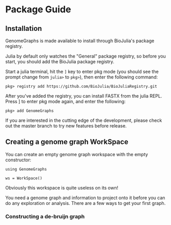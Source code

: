 # Package Guide

## Installation

GenomeGraphs is made available to install through BioJulia's package registry.

Julia by default only watches the "General" package registry, so before you start, you should add the BioJulia package registry.

Start a julia terminal, hit the `]` key to enter pkg mode (you should see the prompt change from `julia>` to `pkg>`), then enter the following command:

```
pkg> registry add https://github.com/BioJulia/BioJuliaRegistry.git
```

After you've added the registry, you can install FASTX from the julia REPL. Press ] to enter pkg mode again, and enter the following:

```
pkg> add GenomeGraphs
```

If you are interested in the cutting edge of the development, please check out the master branch to try new features before release.

## Creating a genome graph WorkSpace

You can create an empty genome graph workspace with the empty constructor:

```@example
using GenomeGraphs

ws = WorkSpace()
```

Obviously this workspace is quite useless on its own!

You need a genome graph and information to project onto it before you can
do any exploration or analysis. There are a few ways to get your first graph.

### Constructing a de-bruijn graph

